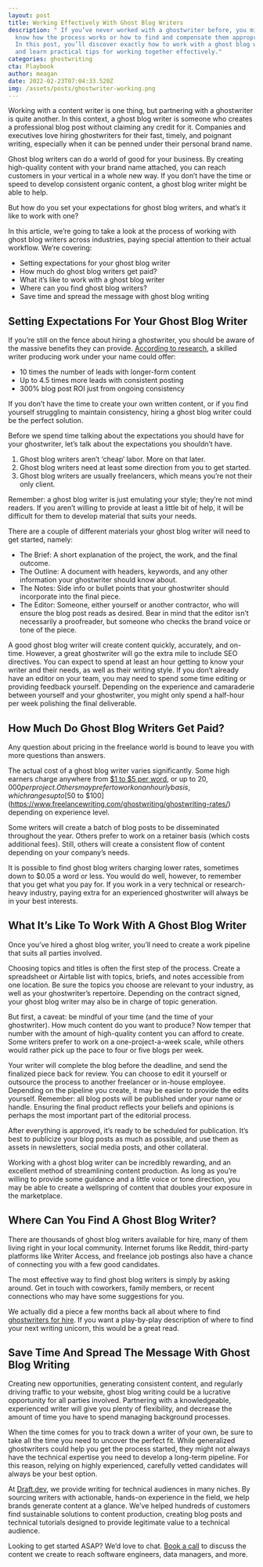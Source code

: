 ```yaml
---
layout: post
title: Working Effectively With Ghost Blog Writers
description: " If you’ve never worked with a ghostwriter before, you might not
  know how the process works or how to find and compensate them appropriately.
  In this post, you’ll discover exactly how to work with a ghost blog writer,
  and learn practical tips for working together effectively."
categories: ghostwriting
cta: Playbook
author: meagan
date: 2022-02-23T07:04:33.520Z
img: /assets/posts/ghostwriter-working.png
---
```

Working with a content writer is one thing, but partnering with a ghostwriter is quite another. In this context, a ghost blog writer is someone who creates a professional blog post without claiming any credit for it. Companies and executives love hiring ghostwriters for their fast, timely, and poignant writing, especially when it can be penned under their personal brand name.

Ghost blog writers can do a world of good for your business. By creating high-quality content with your brand name attached, you can reach customers in your vertical in a whole new way. If you don’t have the time or speed to develop consistent organic content, a ghost blog writer might be able to help.

But how do you set your expectations for ghost blog writers, and what’s it like to work with one? 

In this article, we’re going to take a look at the process of working with ghost blog writers across industries, paying special attention to their actual workflow. We’re covering:

* Setting expectations for your ghost blog writer
* How much do ghost blog writers get paid?
* What it’s like to work with a ghost blog writer
* Where can you find ghost blog writers?
* Save time and spread the message with ghost blog writing

## Setting Expectations For Your Ghost Blog Writer

If you’re still on the fence about hiring a ghostwriter, you should be aware of the massive benefits they can provide. [According to research](https://www.bkacontent.com/10-things-to-know-about-blog-ghostwriters-for-hire/), a skilled writer producing work under your name could offer:

* 10 times the number of leads with longer-form content
* Up to 4.5 times more leads with consistent posting
* 300% blog post ROI just from ongoing consistency

If you don’t have the time to create your own written content, or if you find yourself struggling to maintain consistency, hiring a ghost blog writer could be the perfect solution.

Before we spend time talking about the expectations you should have for your ghostwriter, let’s talk about the expectations you shouldn’t have. 

1. Ghost blog writers aren’t ‘cheap’ labor. More on that later.
2. Ghost blog writers need at least some direction from you to get started.
3. Ghost blog writers are usually freelancers, which means you’re not their only client.

Remember: a ghost blog writer is just emulating your style; they’re not mind readers. If you aren’t willing to provide at least a little bit of help, it will be difficult for them to develop material that suits your needs.

There are a couple of different materials your ghost blog writer will need to get started, namely:

* The Brief: A short explanation of the project, the work, and the final outcome.
* The Outline: A document with headers, keywords, and any other information your ghostwriter should know about.
* The Notes: Side info or bullet points that your ghostwriter should incorporate into the final piece.
* The Editor: Someone, either yourself or another contractor, who will ensure the blog post reads as desired. Bear in mind that the editor isn’t necessarily a proofreader, but someone who checks the brand voice or tone of the piece.

A good ghost blog writer will create content quickly, accurately, and on-time. However, a great ghostwriter will go the extra mile to include SEO directives. You can expect to spend at least an hour getting to know your writer and their needs, as well as their writing style. If you don’t already have an editor on your team, you may need to spend some time editing or providing feedback yourself. Depending on the experience and camaraderie between yourself and your ghostwriter, you might only spend a half-hour per week polishing the final deliverable.

## How Much Do Ghost Blog Writers Get Paid?

Any question about pricing in the freelance world is bound to leave you with more questions than answers.

The actual cost of a ghost blog writer varies significantly. Some high earners charge anywhere from [$1 to $5 per word](https://www.lisatener.com/ghostwriter-contracts-fees/), or up to $20,000 per project. Others may prefer to work on an hourly basis, which ranges up to [$50 to $100](https://www.freelancewriting.com/ghostwriting/ghostwriting-rates/) depending on experience level.

Some writers will create a batch of blog posts to be disseminated throughout the year. Others prefer to work on a retainer basis (which costs additional fees). Still, others will create a consistent flow of content depending on your company’s needs.

It is possible to find ghost blog writers charging lower rates, sometimes down to $0.05 a word or less. You would do well, however, to remember that you get what you pay for. If you work in a very technical or research-heavy industry, paying extra for an experienced ghostwriter will always be in your best interests.

## What It’s Like To Work With A Ghost Blog Writer

Once you’ve hired a ghost blog writer, you’ll need to create a work pipeline that suits all parties involved.

Choosing topics and titles is often the first step of the process. Create a spreadsheet or Airtable list with topics, briefs, and notes accessible from one location. Be sure the topics you choose are relevant to your industry, as well as your ghostwriter’s repertoire. Depending on the contract signed, your ghost blog writer may also be in charge of topic generation.

But first, a caveat: be mindful of your time (and the time of your ghostwriter). How much content do you want to produce? Now temper that number with the amount of high-quality content you can afford to create. Some writers prefer to work on a one-project-a-week scale, while others would rather pick up the pace to four or five blogs per week.

Your writer will complete the blog before the deadline, and send the finalized piece back for review. You can choose to edit it yourself or outsource the process to another freelancer or in-house employee. Depending on the pipeline you create, it may be easier to provide the edits yourself. Remember: all blog posts will be published under your name or handle. Ensuring the final product reflects your beliefs and opinions is perhaps the most important part of the editorial process.

After everything is approved, it’s ready to be scheduled for publication. It’s best to publicize your blog posts as much as possible, and use them as assets in newsletters, social media posts, and other collateral.

Working with a ghost blog writer can be incredibly rewarding, and an excellent method of streamlining content production. As long as you’re willing to provide some guidance and a little voice or tone direction, you may be able to create a wellspring of content that doubles your exposure in the marketplace. 

## Where Can You Find A Ghost Blog Writer?

There are thousands of ghost blog writers available for hire, many of them living right in your local community. Internet forums like Reddit, third-party platforms like Writer Access, and freelance job postings also have a chance of connecting you with a few good candidates.

The most effective way to find ghost blog writers is simply by asking around. Get in touch with coworkers, family members, or recent connections who may have some suggestions for you. 

We actually did a piece a few months back all about where to find [ghostwriters for hire](https://draft.dev/learn/finding-motivating-writers). If you want a play-by-play description of where to find your next writing unicorn, this would be a great read.

## Save Time And Spread The Message With Ghost Blog Writing

Creating new opportunities, generating consistent content, and regularly driving traffic to your website, ghost blog writing could be a lucrative opportunity for all parties involved. Partnering with a knowledgeable, experienced writer will give you plenty of flexibility, and decrease the amount of time you have to spend managing background processes.

When the time comes for you to track down a writer of your own, be sure to take all the time you need to uncover the perfect fit. While generalized ghostwriters could help you get the process started, they might not always have the technical expertise you need to develop a long-term pipeline. For this reason, relying on highly experienced, carefully vetted candidates will always be your best option.

At [Draft.dev](www.draft.dev), we provide writing for technical audiences in many niches. By sourcing writers with actionable, hands-on experience in the field, we help brands generate content at a glance. We’ve helped hundreds of customers find sustainable solutions to content production, creating blog posts and technical tutorials designed to provide legitimate value to a technical audience.

Looking to get started ASAP? We’d love to chat. [Book a call](https://draft.dev/call) to discuss the content we create to reach software engineers, data managers, and more.